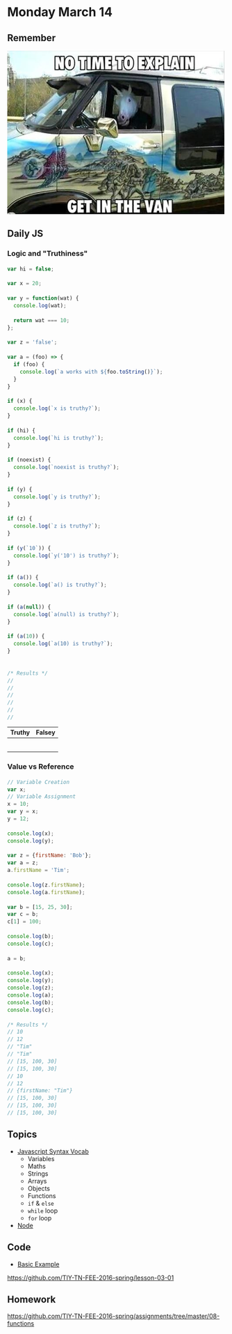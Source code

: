 # Monday March 14


## Remember

![No Time To Explain](no-time-to-explain.png)

## Daily JS

### Logic and "Truthiness"

```js
var hi = false;

var x = 20;

var y = function(wat) {
  console.log(wat);

  return wat === 10;
};

var z = 'false';

var a = (foo) => {
  if (foo) {
    console.log(`a works with ${foo.toString()}`);
  }
}

if (x) {
  console.log(`x is truthy?`);
}

if (hi) {
  console.log(`hi is truthy?`);
}

if (noexist) {
  console.log(`noexist is truthy?`);
}

if (y) {
  console.log(`y is truthy?`);
}

if (z) {
  console.log(`z is truthy?`);
}

if (y(`10`)) {
  console.log(`y('10') is truthy?`);
}

if (a()) {
  console.log(`a() is truthy?`);
}

if (a(null)) {
  console.log(`a(null) is truthy?`);
}

if (a(10)) {
  console.log(`a(10) is truthy?`);
}


/* Results */
//
//
//
//
//
//
```

| Truthy                | Falsey         |
| :-------------        | :------------- |
|                       |                |
|                       |                |
|                       |                |
|                       |                |
|                       |                |
|                       |                |

### Value vs Reference

```js
// Variable Creation
var x;
// Variable Assignment
x = 10;
var y = x;
y = 12;

console.log(x);
console.log(y);

var z = {firstName: 'Bob'};
var a = z;
a.firstName = 'Tim';

console.log(z.firstName);
console.log(a.firstName);

var b = [15, 25, 30];
var c = b;
c[1] = 100;

console.log(b);
console.log(c);

a = b;

console.log(x);
console.log(y);
console.log(z);
console.log(a);
console.log(b);
console.log(c);

/* Results */
// 10
// 12
// "Tim"
// "Tim"
// [15, 100, 30]
// [15, 100, 30]
// 10
// 12
// {firstName: "Tim"}
// [15, 100, 30]
// [15, 100, 30]
// [15, 100, 30]
```

## Topics

- [Javascript Syntax Vocab](../../resources/js-vocab.html)
  * Variables
  * Maths
  * Strings
  * Arrays
  * Objects
  * Functions
  * `if` & `else`
  * `while` loop
  * `for` loop
- [Node](node.html)

## Code

- [Basic Example](example.html)

https://github.com/TIY-TN-FEE-2016-spring/lesson-03-01

## Homework

https://github.com/TIY-TN-FEE-2016-spring/assignments/tree/master/08-functions
